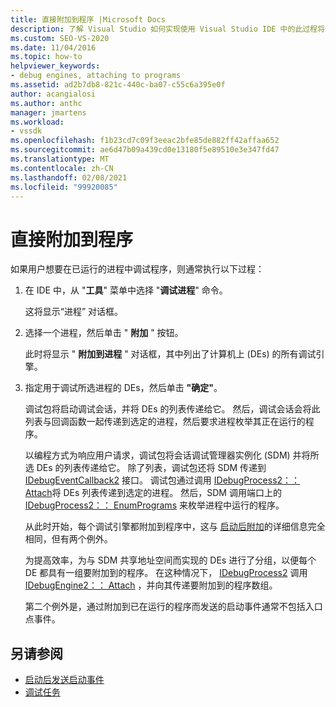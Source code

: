 ```yaml
---
title: 直接附加到程序 |Microsoft Docs
description: 了解 Visual Studio 如何实现使用 Visual Studio IDE 中的此过程将调试引擎附加到已在运行的进程。
ms.custom: SEO-VS-2020
ms.date: 11/04/2016
ms.topic: how-to
helpviewer_keywords:
- debug engines, attaching to programs
ms.assetid: ad2b7db8-821c-440c-ba07-c55c6a395e0f
author: acangialosi
ms.author: anthc
manager: jmartens
ms.workload:
- vssdk
ms.openlocfilehash: f1b23cd7c09f3eeac2bfe85de882ff42affaa652
ms.sourcegitcommit: ae6d47b09a439cd0e13180f5e89510e3e347fd47
ms.translationtype: MT
ms.contentlocale: zh-CN
ms.lasthandoff: 02/08/2021
ms.locfileid: "99920085"
---
```

# <a name="attach-directly-to-a-program"></a>直接附加到程序
如果用户想要在已运行的进程中调试程序，则通常执行以下过程：

1. 在 IDE 中，从 "**工具**" 菜单中选择 "**调试进程**" 命令。

    这将显示“进程”  对话框。

2. 选择一个进程，然后单击 " **附加** " 按钮。

    此时将显示 " **附加到进程** " 对话框，其中列出了计算机上 (DEs) 的所有调试引擎。

3. 指定用于调试所选进程的 DEs，然后单击 **"确定"**。

   调试包将启动调试会话，并将 DEs 的列表传递给它。 然后，调试会话会将此列表与回调函数一起传递到选定的进程，然后要求进程枚举其正在运行的程序。

   以编程方式为响应用户请求，调试包将会话调试管理器实例化 (SDM) 并将所选 DEs 的列表传递给它。 除了列表，调试包还将 SDM 传递到 [IDebugEventCallback2](../../extensibility/debugger/reference/idebugeventcallback2.md) 接口。 调试包通过调用 [IDebugProcess2：： Attach](../../extensibility/debugger/reference/idebugprocess2-attach.md)将 DEs 列表传递到选定的进程。 然后，SDM 调用端口上的 [IDebugProcess2：： EnumPrograms](../../extensibility/debugger/reference/idebugprocess2-enumprograms.md) 来枚举进程中运行的程序。

   从此时开始，每个调试引擎都附加到程序中，这与 [启动后附加](../../extensibility/debugger/attaching-after-a-launch.md)的详细信息完全相同，但有两个例外。

   为提高效率，为与 SDM 共享地址空间而实现的 DEs 进行了分组，以便每个 DE 都具有一组要附加到的程序。 在这种情况下， [IDebugProcess2](../../extensibility/debugger/reference/idebugprocess2.md) 调用 [IDebugEngine2：： Attach](../../extensibility/debugger/reference/idebugengine2-attach.md) ，并向其传递要附加到的程序数组。

   第二个例外是，通过附加到已在运行的程序而发送的启动事件通常不包括入口点事件。

## <a name="see-also"></a>另请参阅
- [启动后发送启动事件](../../extensibility/debugger/sending-startup-events-after-a-launch.md)
- [调试任务](../../extensibility/debugger/debugging-tasks.md)

